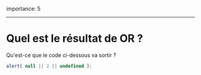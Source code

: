 importance: 5

---

# Quel est le résultat de OR ?

Qu'est-ce que le code ci-dessous va sortir ?

```js
alert( null || 2 || undefined );
```

